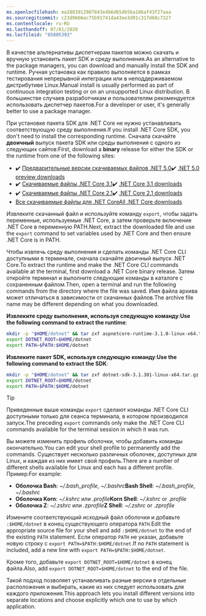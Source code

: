 ```yaml
---
ms.openlocfilehash: ea2883912907843e4b6d65db5ba186af43f27aaa
ms.sourcegitcommit: c23d9666ec75b91741da43ee3d91c317d68c7327
ms.contentlocale: ru-RU
ms.lasthandoff: 07/01/2020
ms.locfileid: "85805393"
---
```


<!-- Note, this content is copied in ../macos.md. Any fixes should be applied there too, though content may be different -->

<span data-ttu-id="6e21f-101">В качестве альтернативы диспетчерам пакетов можно скачать и вручную установить пакет SDK и среду выполнения.</span><span class="sxs-lookup"><span data-stu-id="6e21f-101">As an alternative to the package managers, you can download and manually install the SDK and runtime.</span></span> <span data-ttu-id="6e21f-102">Ручная установка как правило выполняется в рамках тестирования непрерывной интеграции или в неподдерживаемом дистрибутиве Linux.</span><span class="sxs-lookup"><span data-stu-id="6e21f-102">Manual install is usually performed as part of continuous integration testing or on an unsupported Linux distribution.</span></span> <span data-ttu-id="6e21f-103">В большинстве случаев разработчикам и пользователям рекомендуется использовать диспетчер пакетов.</span><span class="sxs-lookup"><span data-stu-id="6e21f-103">For a developer or user, it's generally better to use a package manager.</span></span>

<span data-ttu-id="6e21f-104">При установке пакета SDK для .NET Core не нужно устанавливать соответствующую среду выполнения.</span><span class="sxs-lookup"><span data-stu-id="6e21f-104">If you install .NET Core SDK, you don't need to install the corresponding runtime.</span></span> <span data-ttu-id="6e21f-105">Сначала скачайте **двоичный** выпуск пакета SDK или среды выполнения с одного из следующих сайтов:</span><span class="sxs-lookup"><span data-stu-id="6e21f-105">First, download a **binary** release for either the SDK or the runtime from one of the following sites:</span></span>

- <span data-ttu-id="6e21f-106">✔️ [Предварительные версии скачиваемых файлов .NET 5.0](https://dotnet.microsoft.com/download/dotnet/5.0)</span><span class="sxs-lookup"><span data-stu-id="6e21f-106">✔️ [.NET 5.0 preview downloads](https://dotnet.microsoft.com/download/dotnet/5.0)</span></span>
- <span data-ttu-id="6e21f-107">✔️ [Скачиваемые файлы .NET Core 3.1](https://dotnet.microsoft.com/download/dotnet-core/3.1)</span><span class="sxs-lookup"><span data-stu-id="6e21f-107">✔️ [.NET Core 3.1 downloads](https://dotnet.microsoft.com/download/dotnet-core/3.1)</span></span>
- <span data-ttu-id="6e21f-108">✔️ [Скачиваемые файлы .NET Core 2.1](https://dotnet.microsoft.com/download/dotnet-core/2.1)</span><span class="sxs-lookup"><span data-stu-id="6e21f-108">✔️ [.NET Core 2.1 downloads](https://dotnet.microsoft.com/download/dotnet-core/2.1)</span></span>
- [<span data-ttu-id="6e21f-109">Все скачиваемые файлы для .NET Core</span><span class="sxs-lookup"><span data-stu-id="6e21f-109">All .NET Core downloads</span></span>](https://dotnet.microsoft.com/download/dotnet-core)

<span data-ttu-id="6e21f-110">Извлеките скачанный файл и используйте команду `export`, чтобы задать переменные, используемые .NET Core, а затем проверьте включение .NET Core в переменную PATH.</span><span class="sxs-lookup"><span data-stu-id="6e21f-110">Next, extract the downloaded file and use the `export` command to set variables used by .NET Core and then ensure .NET Core is in PATH.</span></span>

<span data-ttu-id="6e21f-111">Чтобы извлечь среду выполнения и сделать команды .NET Core CLI доступными в терминале, сначала скачайте двоичный выпуск .NET Core.</span><span class="sxs-lookup"><span data-stu-id="6e21f-111">To extract the runtime and make the .NET Core CLI commands available at the terminal, first download a .NET Core binary release.</span></span> <span data-ttu-id="6e21f-112">Затем откройте терминал и выполните следующие команды в каталоге с сохраненным файлом.</span><span class="sxs-lookup"><span data-stu-id="6e21f-112">Then, open a terminal and run the following commands from the directory where the file was saved.</span></span> <span data-ttu-id="6e21f-113">Имя файла архива может отличаться в зависимости от скачанных файлов.</span><span class="sxs-lookup"><span data-stu-id="6e21f-113">The archive file name may be different depending on what you downloaded.</span></span>

<span data-ttu-id="6e21f-114">**Извлеките среду выполнения, используя следующую команду**:</span><span class="sxs-lookup"><span data-stu-id="6e21f-114">**Use the following command to extract the runtime**:</span></span>

```bash
mkdir -p "$HOME/dotnet" && tar zxf aspnetcore-runtime-3.1.0-linux-x64.tar.gz -C "$HOME/dotnet"
export DOTNET_ROOT=$HOME/dotnet
export PATH=$PATH:$HOME/dotnet
```

<span data-ttu-id="6e21f-115">**Извлеките пакет SDK, используя следующую команду**:</span><span class="sxs-lookup"><span data-stu-id="6e21f-115">**Use the following command to extract the SDK**:</span></span>

```bash
mkdir -p "$HOME/dotnet" && tar zxf dotnet-sdk-3.1.301-linux-x64.tar.gz -C "$HOME/dotnet"
export DOTNET_ROOT=$HOME/dotnet
export PATH=$PATH:$HOME/dotnet
```

> [!TIP]
> <span data-ttu-id="6e21f-116">Приведенные выше команды `export` сделают команды .NET Core CLI доступными только для сеанса терминала, в котором производился запуск.</span><span class="sxs-lookup"><span data-stu-id="6e21f-116">The preceding `export` commands only make the .NET Core CLI commands available for the terminal session in which it was run.</span></span>
>
> <span data-ttu-id="6e21f-117">Вы можете изменить профиль оболочки, чтобы добавить команды окончательно.</span><span class="sxs-lookup"><span data-stu-id="6e21f-117">You can edit your shell profile to permanently add the commands.</span></span> <span data-ttu-id="6e21f-118">Существует несколько различных оболочек, доступных для Linux, и каждая из них имеет свой профиль.</span><span class="sxs-lookup"><span data-stu-id="6e21f-118">There are a number of different shells available for Linux and each has a different profile.</span></span> <span data-ttu-id="6e21f-119">Пример:</span><span class="sxs-lookup"><span data-stu-id="6e21f-119">For example:</span></span>
>
> - <span data-ttu-id="6e21f-120">**Оболочка Bash**: *~/.bash_profile*, *~/.bashrc*</span><span class="sxs-lookup"><span data-stu-id="6e21f-120">**Bash Shell**: *~/.bash_profile*, *~/.bashrc*</span></span>
> - <span data-ttu-id="6e21f-121">**Оболочка Korn**: *~/.kshrc* или *.profile*</span><span class="sxs-lookup"><span data-stu-id="6e21f-121">**Korn Shell**: *~/.kshrc* or *.profile*</span></span>
> - <span data-ttu-id="6e21f-122">**Оболочка Z**: *~/.zshrc* или *.zprofile*</span><span class="sxs-lookup"><span data-stu-id="6e21f-122">**Z Shell**: *~/.zshrc* or *.zprofile*</span></span>
>
> <span data-ttu-id="6e21f-123">Измените соответствующий исходный файл оболочки и добавьте `:$HOME/dotnet` в конец существующего оператора `PATH`.</span><span class="sxs-lookup"><span data-stu-id="6e21f-123">Edit the appropriate source file for your shell and add `:$HOME/dotnet` to the end of the existing `PATH` statement.</span></span> <span data-ttu-id="6e21f-124">Если оператор `PATH` не указан, добавьте новую строку с `export PATH=$PATH:$HOME/dotnet`.</span><span class="sxs-lookup"><span data-stu-id="6e21f-124">If no `PATH` statement is included, add a new line with `export PATH=$PATH:$HOME/dotnet`.</span></span>
>
> <span data-ttu-id="6e21f-125">Кроме того, добавьте `export DOTNET_ROOT=$HOME/dotnet` в конец файла.</span><span class="sxs-lookup"><span data-stu-id="6e21f-125">Also, add `export DOTNET_ROOT=$HOME/dotnet` to the end of the file.</span></span>

<span data-ttu-id="6e21f-126">Такой подход позволяет устанавливать разные версии в отдельные расположения и выбирать, какие из них следует использовать для каждого приложения.</span><span class="sxs-lookup"><span data-stu-id="6e21f-126">This approach lets you install different versions into separate locations and choose explicitly which one to use by which application.</span></span>
